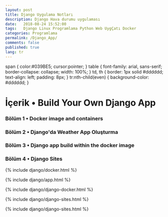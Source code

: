 ```yaml
---
layout: post
title: Django Uygulama Notları
description: Django Hava durumu uygulaması
date:   2018-08-24 15:52:00
tags:   Django Linux Programlama Python Web UygÇatı Docker
categories: Programlama
permalink: /Django_App/
comments: false
published: true
lang: tr
---
```


span { color:#039BE5; cursor:pointer; } table { font-family: arial, sans-serif; border-collapse: collapse; width: 100%; } td, th { border: 1px solid #dddddd; text-align: left; padding: 8px; } tr:nth-child(even) { background-color: #dddddd; }   

İçerik • Build Your Own Django App
==================================

  

### Bölüm 1 • Docker image and containers

### Bölüm 2 • Django'da Weather App Oluşturma

### Bölüm 3 • Django app build within the docker image

### Bölüm 4 • Django Sites

{% include django/docker.html %}

{% include django/app.html %}

{% include django/django-docker.html %}

{% include django/django-sites.html %}

{% include django/django-sites.html %}
